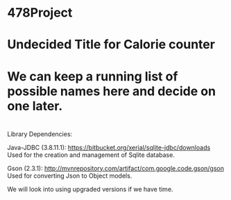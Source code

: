 # 478Project
# Undecided Title for Calorie counter 
# We can keep a running list of possible names here and decide on one later.
#

Library Dependencies:

Java-JDBC (3.8.11.1): https://bitbucket.org/xerial/sqlite-jdbc/downloads 
Used for the creation and management of Sqlite database.

Gson (2.3.1): http://mvnrepository.com/artifact/com.google.code.gson/gson
Used for converting Json to Object models.

We will look into using upgraded versions if we have time.
